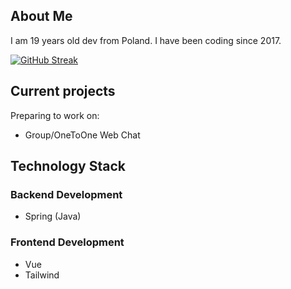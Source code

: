 ## About Me

I am 19 years old dev from Poland.
I have been coding since 2017.

[![GitHub Streak](https://github-readme-streak-stats.herokuapp.com/?user=varev-dev&theme=github-dark&hide_border=true&date_format=j%20M%5B%20Y%5D&stroke=005C7F&ring=01A6DB&fire=01C2FF&dates=0AB1DD)](https://git.io/streak-stats)

## Current projects
Preparing to work on:
- Group/OneToOne Web Chat

## Technology Stack

### Backend Development
- Spring (Java)

### Frontend Development
- Vue
- Tailwind

